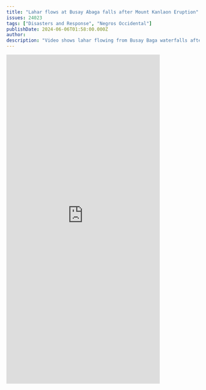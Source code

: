 ```yaml
---
title: "Lahar flows at Busay Abaga falls after Mount Kanlaon Eruption"
issues: 24023
tags: ["Disasters and Response", "Negros Occidental"]
publishDate: 2024-06-06T01:58:00.000Z
author: 
description: "Video shows lahar flowing from Busay Baga waterfalls after Mount Kanlaon erupted on June 4, 2024. The incident prompted evacuations from lava and ash plumes of the volcano around surrounding villages."
---
```


<iframe src="https://www.facebook.com/plugins/video.php?height=476&href=https%3A%2F%2Fwww.facebook.com%2FMountKanlaon%2Fvideos%2F1107731033622813%2F&show_text=true&width=267&t=0" width="400" height="860" style="border:none;overflow:hidden; margin: 0 auto" scrolling="no" frameborder="0" allowfullscreen="true" allow="autoplay; clipboard-write; encrypted-media; picture-in-picture; web-share" allowFullScreen="true"></iframe>